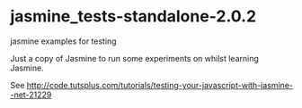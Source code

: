 jasmine_tests-standalone-2.0.2
==============================

jasmine examples for testing

Just a copy of Jasmine to run some experiments on whilst learning Jasmine. 

See http://code.tutsplus.com/tutorials/testing-your-javascript-with-jasmine--net-21229